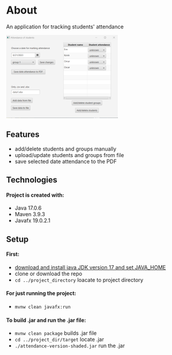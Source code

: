 # About

An application for tracking students' attendance

<img src="images/uploadingData.png" height="60%" width ="60%">

## Features
* add/delete students and groups manually
* upload/update students and groups from file
* save selected date attendance to the PDF

## Technologies
#### Project is created with:

* Java 17.0.6
* Maven 3.9.3
* Javafx 19.0.2.1
	
## Setup
#### First:

* [download and install java JDK version 17 and set JAVA_HOME](https://docs.oracle.com/cd/E19182-01/821-0917/inst_jdk_javahome_t/index.html)
* clone or download the repo
* `cd ../project_directory` loacate to project directory

#### For just running the project:

* `mvnw clean javafx:run`

#### To build .jar and run the .jar file:

* `mvnw clean package` builds .jar file
* `cd ../project_dir/target` locate .jar
* `./attendance-version-shaded.jar` run the .jar
